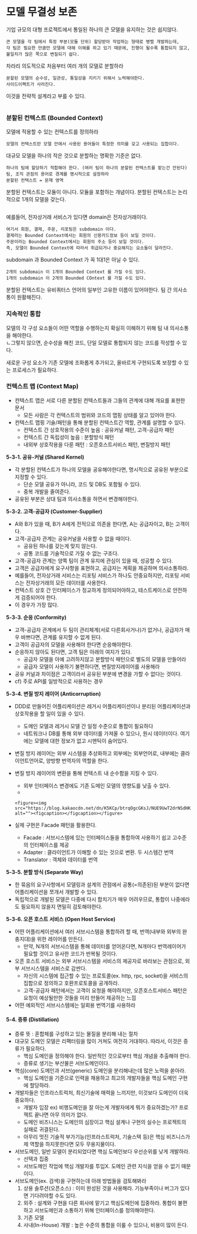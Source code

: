 # 모델 무결성 보존

기업 규모의 대형 프로젝트에서 통일된 하나의 큰 모델을 유지하는 것은 쉽지않다.

```
큰 모델을 각 팀에서 특정 부분(모듈 단위) 할당받아 작업하는 형태로 병렬 개발하는데,
각 팀은 필요한 만큼만 모델에 대해 이해를 하고 있기 때문에, 진행이 될수록 통합되지 않고, 
불일치가 많은 쪽으로 변질되기 쉽다.
```

차라리 의도적으로 처음부터 여러 개의 모델로 분할하라

```
분할된 모델의 순수성, 일관성, 통일성을 지키기 위해서 노력해야한다.
사이드이펙트가 사라진다.
```

이것을 전략적 설계라고 부를 수 있다.

<figure><img src="https://blog.kakaocdn.net/dn/cC9w4l/btrqNfL7B09/5EnR9AZPKYKURRe670wDkk/img.png" alt=""><figcaption></figcaption></figure>

### 분할된 컨텍스트 (Bounded Context) <a href="#dddquickly-5-1.-boundedcontext" id="dddquickly-5-1.-boundedcontext"></a>

모델에 적용할 수 있는 컨텍스트를 정의하라

```
모델의 컨텍스트란 모델 안에서 사용된 용어들이 특정한 의미를 갖고 사용되는 집합이다.
```

대규모 모델을 하나의 작은 것으로 분할하는 명확한 기준은 없다.

```
하나의 팀에 할당하기 적합해야 한다. (여러 팀이 하나의 분할된 컨텍스트를 맡는건 안된다)
팀, 조직 관점의 용어로 경계를 명시적으로 설정하라
분할된 컨텍스트 = 문제 영역
```

분할된 컨텍스트는 모듈이 아니다. 모듈을 포함하는 개념이다. 분할된 컨텍스트는 논리적으로 1개의 모델을 갖는다.

<figure><img src="https://blog.kakaocdn.net/dn/sC27A/btrqQeTdi0K/aXIopSCBe0T0awf2j7Zjr0/img.png" alt=""><figcaption></figcaption></figure>

예를들어, 전자상거래 서비스가 있다면 domain은 전자상거래이다.

```
여기서 회원, 결제, 주문, 리포팅은 subdomain 이다.
결제라는 Bounded Context에서는 회원의 신용카드정보 등이 보일 것이다.
주문이라는 Bounded Context에서는 회원의 주소 등이 보일 것이다.
즉, 모델이 Bounded Context에 따라서 취급되거나 중요해지는 요소들이 달라진다.
```

subdomain 과 Bounded Context 가 꼭 1대1은 아닐 수 있다.

```
2개의 subdomain 이 1개의 Bounded Context 를 가질 수도 있다.
1개의 subdomain 이 2개의 Bounded COntext 를 가질 수도 있다.
```

분할된 컨텍스트는 유비쿼터스 언어의 일부인 고유한 이름이 있어야한다. 팀 간 의사소통이 원활해진다.

### 지속적인 통합 <a href="#dddquickly-5-2." id="dddquickly-5-2."></a>

모델의 각 구성 요소들이 어떤 역할을 수행하는지 확실히 이해하기 위해 팀 내 의사소통을 해야한다.\
&#x20;ㄴ그렇지 않으면, 순수성을 해친 코드, 단일 모델로 통합되지 않는 코드를 작성할 수 있다.

새로운 구성 요소가 기존 모델에 조화롭게 추가되고, 올바르게 구현되도록 보장할 수 있는 프로세스가 필요하다.

### 컨텍스트 맵 (Context Map) <a href="#dddquickly-5-3.-contextmap" id="dddquickly-5-3.-contextmap"></a>

* 컨텍스트 맵은 서로 다른 분할된 컨텍스트들과 그들의 관계에 대해 개요를 표현한 문서
  * 모든 사람은 각 컨텍스트의 범위와 코드의 맵핑 상태를 알고 있어야 한다.
* 컨텍스트 맵핑 기술/패턴을 통해 분할된 컨텍스트간 역할, 관계를 설명할 수 있다.
  * 컨텍스트 간 상호작용의 수준이 높음 : 공유커널 패턴, 고객-공급자 패턴
  * 컨텍스트 간 독립성이 높음 : 분할방식 패턴
  * 내외부 상호작용을 다룬 패턴 : 오픈호스트서비스 패턴, 변질방지 패턴

**5-3-1. 공유-커널 (Shared Kernel)**

* 각 분할된 컨텍스트가 하나의 모델을 공유해야한다면, 명시적으로 공유된 부분으로 지정할 수 있다.
  * 단순 모델 공유가 아니라, 코드 및 DB도 포함될 수 있다.
  * 중복 개발을 줄여준다.
* 공유된 부분은 상대 팀과 의사소통을 하면서 변경해야한다.

**5-3-2. 고객-공급자 (Customer-Supplier)**

* A와 B가 있을 때, B가 A에게 전적으로 의존을 한다면, A는 공급자이고, B는 고객이다.
* 고객-공급자 관계는 공유커널을 사용할 수 없을 때이다.
  * 공유된 하나를 갖는게 맞지 않는다.
  * 공통 코드를 기술적으로 가질 수 없는 구조다.
* 고객-공급자 관계는 양쪽 팀이 관계 유지에 관심이 있을 때, 성공할 수 있다.
* 고객은 공급자에게 요구사항을 표현하고, 공급자는 계획을 제공하며 의사소통하라.
* 예를들어, 전자상거래 서비스는 리포팅 서비스가 하나도 안중요하지만, 리포팅 서비스는 전자상거래의 모든 데이터를 사용한다.
* 컨텍스트 상호 간 인터페이스가 정교하게 정의되어야하고, 테스트케이스로 안전하게 검증되어야 한다.
* 이 경우가 가장 많다.

**5-3-3. 순응 (Conformity)**

* 고객-공급자 관계에서 두 팀이 관리체계(서로 다른회사거나)가 없거나, 공급자가 매우 바쁘다면, 관계를 유지할 수 없게 된다.
* 고객이 공급자의 모델을 사용해야 한다면 순응해야한다.
* 순응하지 않아도 된다면, 고객 팀은 아래의 여지가 있다.
  * 공급자 모델을 아예 고려하지않고 분할방식 패턴으로 별도의 모델을 만들어라
  * 공급자 모델이 사용하기 불편하다면, 변질방지레이어를 사용해라
* 공유 커널과 차이점은 고객이라서 공유된 부분에 변경을 가할 수 없다는 것이다.
* cf) 주로 API를 일방적으로 사용하는 경우

**5-3-4. 변질 방지 레이어 (Anticorruption)**

* DDD로 만들어진 어플리케이션은 레거시 어플리케이션이나 분리된 어플리케이션과 상호작용을 할 일이 있을 수 있다.
  * 도메인 모델과 레거시 모델 간 일정 수준으로 통합이 필요하다
  * 네트워크나 DB를 통해 외부 데이터를 가져올 수 있으나, 원시 데이터이다. 여기에는 모델에 대한 정보가 없고 시맨틱이 숨어있다.
* 변질 방지 레이어는 외부 시스템을 추상화하고 외부에는 외부언어로, 내부에는 클라이언트언어로, 양방향 번역자의 역할을 한다.
* 변질 방지 레이어의 변환을 통해 컨텍스트 내 순수함을 지킬 수 있다.
  * 외부 인터페이스 변경에도 기존 도메인 모델의 영향도를 낮출 수 있다.
  *

      <figure><img src="https://blog.kakaocdn.net/dn/K5KCp/btrqOgcGKsJ/NUE9UwT2drNSdHKhP3Eya0/img.png" alt=""><figcaption></figcaption></figure>
* 실제 구현은 Facade 패턴을 활용한다.
  * Facade : 서브시스템에 있는 인터페이스들을 통합하여 사용하기 쉽고 고수준의 인터페이스를 제공
  * Adapter : 클라이언트가 이해할 수 있는 것으로 변환. 두 시스템간 번역
  * Translator : 객체와 데이터를 번역

**5-3-5. 분할 방식 (Separate Way)**

* 한 묶음의 요구사항에서 모델링과 설계의 관점에서 공통(=의존된)된 부분이 없다면 어플리케이션을 쪼개서 개발할 수 있다.
* 독립적으로 개발된 모델은 다중에 다시 합치기가 매우 어려우므로, 통합이 나중에라도 필요하지 않을지 면밀히 검토해야한다.

**5-3-6. 오픈 호스트 서비스 (Open Host Service)**

* 어떤 어플리케이션에서 여러 서브시스템을 통합하려 할 때, 번역(내부와 외부의 완충지대)을 위한 레이어를 만든다.
  * 만약, N개의 서브시스템을 통해 데이터를 얻어온다면, N개마다 번역레이어가 필요할 것이고 유사한 코드가 반복될 것이다.
* 오픈 호스트 서비스는 외부 서브시스템을 서비스의 제공자로 바라보는 관점으로, 외부 서브시스템을 서비스로 감싼다.
  * 자신의 시스템에 접근할 수 있는 프로토콜(ex. http, rpc, socket)을 서비스의 집합으로 정의하고 호환프로토콜을 공개하라.
  * 고객-공급자 패턴에서는 고객이 요청을 해야하지만, 오픈호스트서비스 패턴은 요청이 예상될만한 것들을 미리 만들어 제공하는 느낌
* 어떤 예외적인 서브시스템에는 일회용 번역기를 사용하라

#### 5-4. 증류 (Distillation) <a href="#dddquickly-5-4.-distillation" id="dddquickly-5-4.-distillation"></a>

* 증류 뜻 : 혼합체를 구성하고 있는 물질을 분리해 내는 절차
* 대규모 도메인 모델은 리팩터링을 많이 거쳐도 여전히 거대하다. 따라서, 이것은 증류가 필요하다.
  * 핵심 도메인을 정의해야 한다. 일반적인 것으로부터 핵심 개념을 추출해야 한다.
  * 증류로 생기는 부산물은 서브도메인이다.
* 핵심(core) 도메인과 서브(generic) 도메인을 분리해내는데 많은 노력을 쏟아라.
  * 핵심 도메인을 기준으로 인력을 채용하고 최고의 개발자들을 핵심 도메인 구현에 할당하라.
* 개발자들은 인프라스트럭처, 최신기술에 매력을 느끼지만, 이것보다 도메인이 더욱 중요하다.
  * 개발자 입장 ex) 비행도메인을 잘 아는게 개발자에게 뭐가 중요하겠는가? 프로젝트 끝나면 아무 의미가 없다.
  * 도메인 비즈니스는 도메인의 심장이고 핵심 설계나 구현의 실수는 프로젝트의 실패로 귀결된다.
  * 아무리 멋진 기술적 부가기능(인프라스트럭처, 기술스택 등)은 핵심 비즈니스가 제 역할을 하지못한다면 모두 무용지물이다.
* 서브도메인, 일반 모델이 분리되었다면 핵심 도메인보다 우선순위를 낮게 개발하라.
  * 선택과 집중
  * 서브도메인 작업에 핵심 개발자를 투입X. 도메인 관련 지식을 얻을 수 없기 때문이다.
* 서브도메인(ex. 검색)을 구현하는데 아래 방법들을 검토해봐라
  1. 상용 솔루션(오픈소스) : 이미 완성된 것을 사용해라. 기능부족이나 버그가 있다면 기다려야할 수도 있다.
  2. 외주 : 설계와 구현을 다른 회사에 맡기고 핵심도메인에 집중하라. 통합이 불편하고 서브도메인과 소통하기 위해 인터페이스를 정의해야한다.
  3. 기존 모델
  4. 사내(In-House) 개발 : 높은 수준의 통합을 이룰 수 있으나, 비용이 많이 든다.

